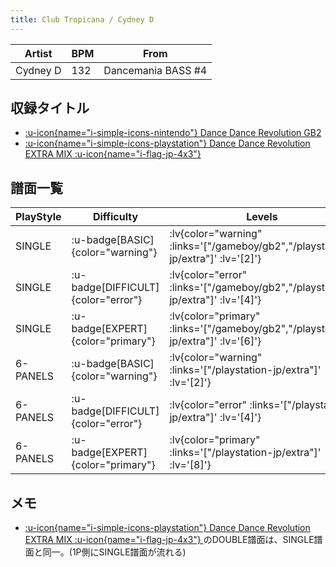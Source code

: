 ```yaml
---
title: Club Tropicana / Cydney D
---
```


|Artist|BPM|From|
|------|---|----|
|Cydney D|132|Dancemania BASS #4|

## 収録タイトル

- [ :u-icon{name="i-simple-icons-nintendo"} Dance Dance Revolution GB2](/gameboy/gb2)
- [ :u-icon{name="i-simple-icons-playstation"} Dance Dance Revolution EXTRA MIX :u-icon{name="i-flag-jp-4x3"} ](/playstation-jp/extra)

## 譜面一覧

|PlayStyle|Difficulty|Levels|Notes|Movie|
|---------|----------|------|-----|-----|
|SINGLE| :u-badge[BASIC]{color="warning"} | :lv{color="warning" :links='["/gameboy/gb2","/playstation-jp/extra"]' :lv='[2]'} |114/0||
|SINGLE| :u-badge[DIFFICULT]{color="error"} | :lv{color="error" :links='["/gameboy/gb2","/playstation-jp/extra"]' :lv='[4]'} |188/0||
|SINGLE| :u-badge[EXPERT]{color="primary"} | :lv{color="primary" :links='["/gameboy/gb2","/playstation-jp/extra"]' :lv='[6]'} |251/0||
|6-PANELS| :u-badge[BASIC]{color="warning"} | :lv{color="warning" :links='["/playstation-jp/extra"]' :lv='[2]'} |114/0||
|6-PANELS| :u-badge[DIFFICULT]{color="error"} | :lv{color="error" :links='["/playstation-jp/extra"]' :lv='[4]'} |188/0||
|6-PANELS| :u-badge[EXPERT]{color="primary"} | :lv{color="primary" :links='["/playstation-jp/extra"]' :lv='[8]'} |251/0||

## メモ

- [ :u-icon{name="i-simple-icons-playstation"} Dance Dance Revolution EXTRA MIX :u-icon{name="i-flag-jp-4x3"} ](/playstation-jp/extra)のDOUBLE譜面は、SINGLE譜面と同一。(1P側にSINGLE譜面が流れる)
